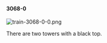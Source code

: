 #### 3068-0
![train-3068-0-0.png](https://github.com/lil-lab/nlvr/raw/master/nlvr/train/images/25/train-3068-0-0.png "train-3068-0-0.png")

There are two towers with a black top.